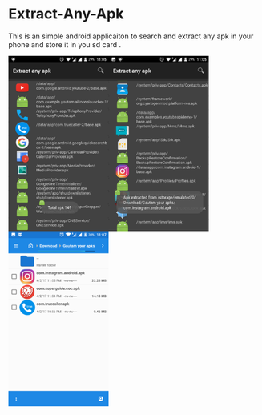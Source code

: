 # Extract-Any-Apk
This is an simple android applicaiton to search and extract any apk in your phone and store it in you sd card .


<img src="https://github.com/gautam2682/Extract-Any-Apk/blob/master/images/Screenshot_2017-04-02-23-05-40.png" alt="alt text" width="200" height="350" align="left"  >

<img src="https://github.com/gautam2682/Extract-Any-Apk/blob/master/images/Screenshot_2017-04-02-23-06-00.png" alt="alt text" width="200" height="350" align="left" >
<img src="https://github.com/gautam2682/Extract-Any-Apk/blob/master/images/Screenshot_2017-04-02-23-07-38.png" alt="alt text" width="200" height="350" align="left" >

